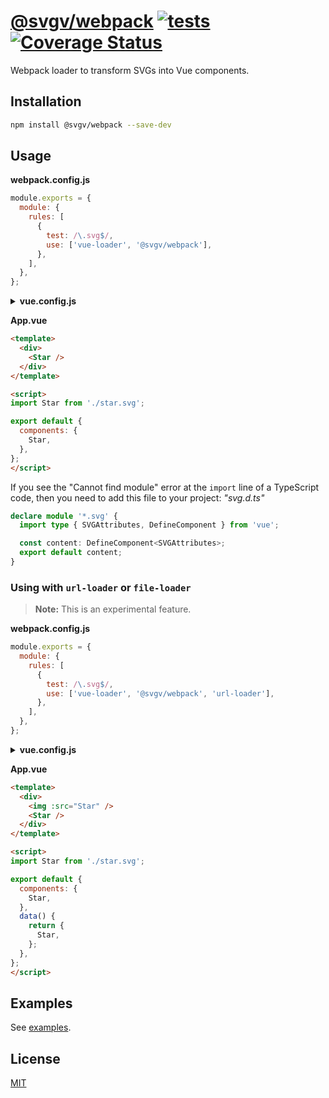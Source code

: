 # [@svgv/webpack](https://github.com/marella/svgv/tree/main/packages/webpack) [![tests](https://github.com/marella/svgv/actions/workflows/tests.yml/badge.svg)](https://github.com/marella/svgv/actions/workflows/tests.yml) [![Coverage Status](https://coveralls.io/repos/github/marella/svgv/badge.svg)](https://coveralls.io/github/marella/svgv)

Webpack loader to transform SVGs into Vue components.

## Installation

```sh
npm install @svgv/webpack --save-dev
```

## Usage

**webpack.config.js**

```js
module.exports = {
  module: {
    rules: [
      {
        test: /\.svg$/,
        use: ['vue-loader', '@svgv/webpack'],
      },
    ],
  },
};
```

<details>
<summary><strong>vue.config.js</strong></summary><br>

```js
module.exports = {
  chainWebpack: (config) => {
    const svgRule = config.module.rule('svg');
    svgRule.uses.clear();
    svgRule
      .use('vue-loader')
      .loader('vue-loader')
      .end()
      .use('@svgv/webpack')
      .loader('@svgv/webpack')
      .end();
  },
};
```

</details>
<p></p>

**App.vue**

```html
<template>
  <div>
    <Star />
  </div>
</template>

<script>
import Star from './star.svg';

export default {
  components: {
    Star,
  },
};
</script>
```

If you see the "Cannot find module" error at the `import` line of a TypeScript code, then you need to add this file to your project:
_"svg.d.ts"_
```typescript
declare module '*.svg' {
  import type { SVGAttributes, DefineComponent } from 'vue';

  const content: DefineComponent<SVGAttributes>;
  export default content;
}
```

### Using with `url-loader` or `file-loader`

> **Note:** This is an experimental feature.

**webpack.config.js**

```js
module.exports = {
  module: {
    rules: [
      {
        test: /\.svg$/,
        use: ['vue-loader', '@svgv/webpack', 'url-loader'],
      },
    ],
  },
};
```

<details>
<summary><strong>vue.config.js</strong></summary><br>

```js
module.exports = {
  chainWebpack: (config) => {
    const svgRule = config.module.rule('svg');
    svgRule.uses.clear();
    svgRule
      .use('vue-loader')
      .loader('vue-loader')
      .end()
      .use('@svgv/webpack')
      .loader('@svgv/webpack')
      .end()
      .use('url-loader')
      .loader('url-loader')
      .end();
  },
};
```

</details>
<p></p>

**App.vue**

```html
<template>
  <div>
    <img :src="Star" />
    <Star />
  </div>
</template>

<script>
import Star from './star.svg';

export default {
  components: {
    Star,
  },
  data() {
    return {
      Star,
    };
  },
};
</script>
```

## Examples

See [examples](https://github.com/marella/svgv/tree/main/packages/webpack/examples).

## License

[MIT](https://github.com/marella/svgv/blob/main/packages/webpack/LICENSE)
